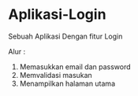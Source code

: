 # Aplikasi-Login
Sebuah Aplikasi Dengan fitur Login

Alur :
1. Memasukkan email dan password
2. Memvalidasi masukan
3. Menampilkan halaman utama
